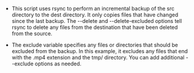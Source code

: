 - This script uses rsync to perform an incremental backup of the src directory to the dest directory. It only copies files that have changed since the last backup. The --delete and --delete-excluded options tell rsync to delete any files from the destination that have been deleted from the source.

- The exclude variable specifies any files or directories that should be excluded from the backup. In this example, it excludes any files that end with the .mp4 extension and the tmp/ directory. You can add additional --exclude options as needed.